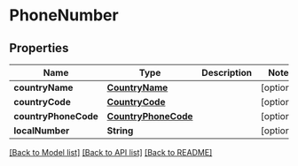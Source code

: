 # PhoneNumber

## Properties
Name | Type | Description | Notes
------------ | ------------- | ------------- | -------------
**countryName** | [**CountryName**](CountryName.md) |  | [optional] 
**countryCode** | [**CountryCode**](CountryCode.md) |  | [optional] 
**countryPhoneCode** | [**CountryPhoneCode**](CountryPhoneCode.md) |  | [optional] 
**localNumber** | **String** |  | [optional] 

[[Back to Model list]](../README.md#documentation-for-models) [[Back to API list]](../README.md#documentation-for-api-endpoints) [[Back to README]](../README.md)



